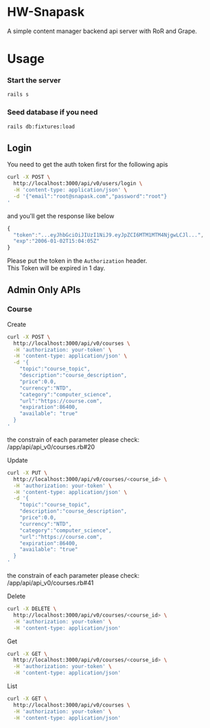 # HW-Snapask

A simple content manager backend api server with RoR and Grape.


# Usage

### Start the server 
```bash
rails s
```

### Seed database if you need
```bash
rails db:fixtures:load
```

## Login
  You need to get the auth token first for the following apis
```bash
curl -X POST \
  http://localhost:3000/api/v0/users/login \
  -H 'content-type: application/json' \
  -d '{"email":"root@snapask.com","password":"root"}
'
```
and you'll get the response like below
```javascript
{
  "token":"...eyJhbGciOiJIUzI1NiJ9.eyJpZCI6MTM1MTM4NjgwLCJl...",
  "exp":"2006-01-02T15:04:05Z"
}
```
Please put the token in the `Authorization` header.  
This Token will be expired in 1 day.


## Admin Only APIs
### Course
Create
```bash
curl -X POST \
  http://localhost:3000/api/v0/courses \
  -H 'authorization: your-token' \
  -H 'content-type: application/json' \
  -d '{
  	"topic":"course_topic", 
  	"description":"course_description",
  	"price":0.0,
  	"currency":"NTD",
  	"category":"computer_science",
  	"url":"https://course.com",
  	"expiration":86400, 
  	"available": "true"
  }
'
```
the constrain of each parameter please check:
/app/api/api_v0/courses.rb#20

Update
```bash
curl -X PUT \
  http://localhost:3000/api/v0/courses/<course_id> \
  -H 'authorization: your-token' \
  -H 'content-type: application/json' \
  -d '{
  	"topic":"course_topic", 
  	"description":"course_description",
  	"price":0.0,
  	"currency":"NTD",
  	"category":"computer_science",
  	"url":"https://course.com",
  	"expiration":86400, 
  	"available": "true"
  }
'
```
the constrain of each parameter please check:
/app/api/api_v0/courses.rb#41

Delete
```bash
curl -X DELETE \
  http://localhost:3000/api/v0/courses/<course_id> \
  -H 'authorization: your-token' \
  -H 'content-type: application/json'
```

Get
```bash
curl -X GET \
  http://localhost:3000/api/v0/courses/<course_id> \
  -H 'authorization: your-token' \
  -H 'content-type: application/json'
```

List
```bash
curl -X GET \
  http://localhost:3000/api/v0/courses \
  -H 'authorization: your-token' \
  -H 'content-type: application/json'
```